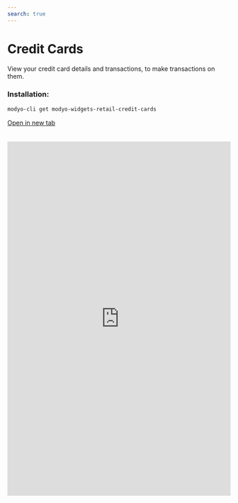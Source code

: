 ```yaml
---
search: true
---
```


# Credit Cards

View your credit card details and transactions, to make transactions on them.

### Installation:

```bash
modyo-cli get modyo-widgets-retail-credit-cards
```

[Open in new tab](https://widgets.modyo.com/retail/credit-cards)

<iframe id="widgetFrame" src="https://widgets.modyo.com/retail/credit-cards" width="100%" frameBorder="0" style="min-height:800px;overflow:auto;margin-top:20px;"/>

| Features                 | Description                                                                                                                                                                                                                                                        |
|:------------------------------|:-------------------------------------------------------------------------------------------------------------------------------------------------------------------------------------------------------------------------------------------------------------------|
| Credit card summary | Presents a summary of the credit card status. <br> The specific information associated with balances (available, used, and total quota) is presented numerically and graphically.                                                                    |
| Credit balance             | Shows the quotas of the specific card by currency type, as well as indicators of expenses compared to the available quota.                                                                                                                |
| Account statements              | Shows statements with the movements of the last invoiced period for a credit card.                                                                                                                                                          |
| Recent Activity           | Displays all recent activity that has not yet been invoiced.                                                                                                                                                                                |
| Pay balance                   | It corresponds to the debt repayment functionality. This debt payment can be full or partial. Clicking on this button will take you to the Card Payment Widget, where you can select the national or international debt payment option. |

<script>

  export default {
    mounted() {

      function setIframeHeightCO(id, ht) {
          var ifrm = document.getElementById(id);
          if(ifrm) {
            ifrm.style.height = ht + 4 + "px";
          }
      }
      // iframed document sends its height using postMessage
      function handleDocHeightMsg(e) {
          // check origin
          if ( e.origin === 'https://widgets.modyo.com' ) {
              // parse data
              var data = JSON.parse( e.data );

              console.log('data:', data)
              // check data object
              if ( data['docHeight'] ) {
                  setIframeHeightCO( 'widgetFrame', data['docHeight'] );
              } else {
                  setIframeHeightCO( 'widgetFrame', 700 );
              }
          }
      }

      // assign message handler
      if ( window.addEventListener ) {
          window.addEventListener('message', handleDocHeightMsg, false);
      }
    }
  }

</script>
